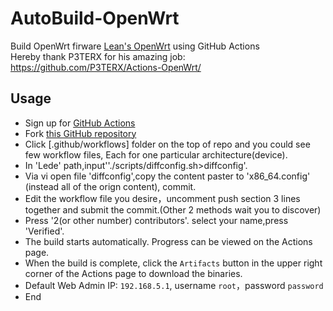 # AutoBuild-OpenWrt

Build OpenWrt firware [Lean's OpenWrt](https://github.com/coolsnowwolf/lede) using GitHub Actions  
Hereby thank P3TERX for his amazing job: https://github.com/P3TERX/Actions-OpenWrt/

## Usage

- Sign up for [GitHub Actions](https://github.com/features/actions/signup)
- Fork [this GitHub repository](https://github.com/esirplayground/AutoBuild-OpenWrt)
- Click [.github/workflows] folder on the top of repo and you could see few workflow files, Each for one particular architecture(device).
- In 'Lede' path,input''./scripts/diffconfig.sh>diffconfig'. 
- Via vi open file 'diffconfig',copy the content paster to 'x86_64.config' (instead all of the orign content), commit.
- Edit the workflow file you desire，uncomment push section 3 lines together and submit the commit.(Other 2 methods wait you to discover)
- Press '2(or other number) contributors'. select your name,press 'Verified'.
- The build starts automatically. Progress can be viewed on the Actions page.
- When the build is complete, click the `Artifacts` button in the upper right corner of the Actions page to download the binaries.
- Default Web Admin IP: `192.168.5.1`, username `root`，password `password`
- End
